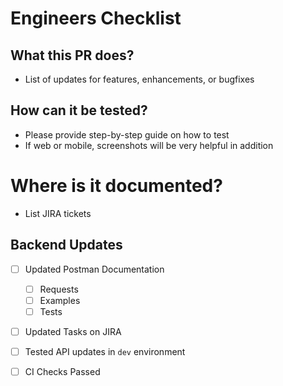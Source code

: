 # Engineers Checklist
## What this PR does?
- List of updates for features, enhancements, or bugfixes
## How can it be tested?
- Please provide step-by-step guide on how to test
- If web or mobile, screenshots will be very helpful in addition
# Where is it documented?
- List JIRA tickets
## Backend Updates
- [ ] Updated Postman Documentation
	- [ ] Requests
	- [ ] Examples
	- [ ] Tests
- [ ] Updated Tasks on JIRA
- [ ] Tested API updates in `dev` environment
- [ ] CI Checks Passed

